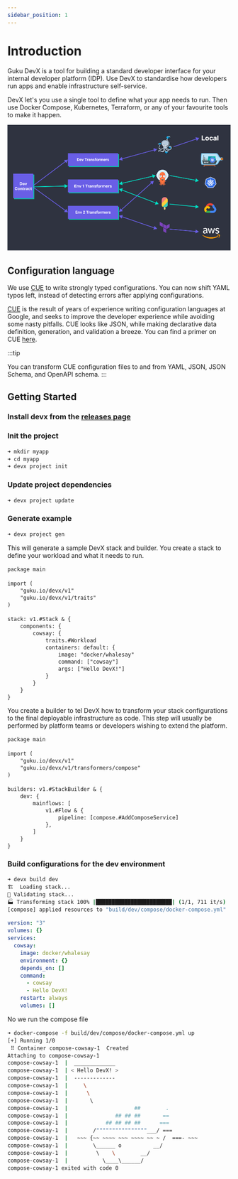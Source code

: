 ```yaml
---
sidebar_position: 1
---
```


# Introduction

Guku DevX is a tool for building a standard developer interface for your internal developer platform (IDP). Use DevX to standardise how developers run apps and enable infrastructure self-service.

DevX let's you use a single tool to define what your app needs to run. Then use Docker Compose, Kubernetes, Terraform, or any of your favourite tools to make it happen.

![illustration](./assets/illustration.png)

## Configuration language
We use [CUE](https://cuelang.org/) to write strongly typed configurations. You can now shift YAML typos left, instead of detecting errors after applying configurations.

[CUE](https://cuelang.org/) is the result of years of experience writing configuration languages at Google, and seeks to improve the developer experience while avoiding some nasty pitfalls. CUE looks like JSON, while making declarative data definition, generation, and validation a breeze. You can find a primer on CUE [here](https://docs.dagger.io/1215/what-is-cue/#understanding-cue).

:::tip

You can transform CUE configuration files to and from YAML, JSON, JSON Schema, and OpenAPI schema.
:::

## Getting Started


### Install devx from the [releases page](https://github.com/devopzilla/guku-devx/releases)


### Init the project
```bash
➜ mkdir myapp
➜ cd myapp
➜ devx project init
```

### Update project dependencies
```bash
➜ devx project update
```

### Generate example
```bash
➜ devx project gen
```

This will generate a sample DevX stack and builder. You create a stack to define your workload and what it needs to run.
```cue title="stack.cue"
package main

import (
	"guku.io/devx/v1"
	"guku.io/devx/v1/traits"
)

stack: v1.#Stack & {
	components: {
		cowsay: {
			traits.#Workload
			containers: default: {
				image: "docker/whalesay"
				command: ["cowsay"]
				args: ["Hello DevX!"]
			}
		}
	}
}
```

You create a builder to tel DevX how to transform your stack configurations to the final deployable infrastructure as code. This step will usually be performed by platform teams or developers wishing to extend the platform.
```cue title="builder.cue"
package main

import (
	"guku.io/devx/v1"
	"guku.io/devx/v1/transformers/compose"
)

builders: v1.#StackBuilder & {
	dev: {
		mainflows: [
			v1.#Flow & {
				pipeline: [compose.#AddComposeService]
			},
		]
	}
}	
```


### Build configurations for the dev environment
```bash
➜ devx build dev
🏗️  Loading stack...
👀 Validating stack...
🏭 Transforming stack 100% |████████████████████████| (1/1, 711 it/s)        
[compose] applied resources to "build/dev/compose/docker-compose.yml"
```
```yaml title="build/dev/compose/docker-compose.yml"
version: "3"
volumes: {}
services:
  cowsay:
    image: docker/whalesay
    environment: {}
    depends_on: []
    command:
      - cowsay
      - Hello DevX!
    restart: always
    volumes: []
```

No we run the compose file
```bash
➜ docker-compose -f build/dev/compose/docker-compose.yml up
[+] Running 1/0
 ⠿ Container compose-cowsay-1  Created                                                                                                  0.0s
Attaching to compose-cowsay-1
compose-cowsay-1  |  _____________ 
compose-cowsay-1  | < Hello DevX! >
compose-cowsay-1  |  ------------- 
compose-cowsay-1  |     \
compose-cowsay-1  |      \
compose-cowsay-1  |       \     
compose-cowsay-1  |                     ##        .            
compose-cowsay-1  |               ## ## ##       ==            
compose-cowsay-1  |            ## ## ## ##      ===            
compose-cowsay-1  |        /""""""""""""""""___/ ===        
compose-cowsay-1  |   ~~~ {~~ ~~~~ ~~~ ~~~~ ~~ ~ /  ===- ~~~   
compose-cowsay-1  |        \______ o          __/            
compose-cowsay-1  |         \    \        __/             
compose-cowsay-1  |           \____\______/   
compose-cowsay-1 exited with code 0
```